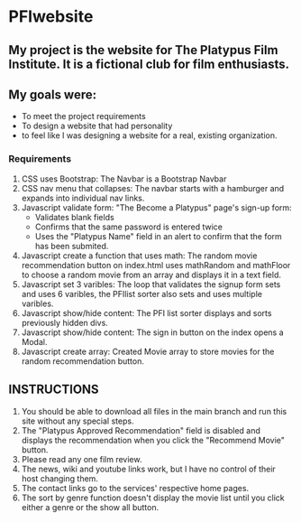 # PFIwebsite
## My project is the website for The Platypus Film Institute. It is a fictional club for film enthusiasts. 
## My goals were: 
- To meet the project requirements  
- To design a website that had personality 
- to feel like I was designing a website for a real, existing organization. 

### Requirements
1. CSS uses Bootstrap: The Navbar is a Bootstrap Navbar 
2. CSS nav menu that collapses: The navbar starts with a hamburger and expands into individual nav links. 
3. Javascript validate form: "The Become a Platypus" page's sign-up form: 
    - Validates blank fields 
    - Confirms that the same password is entered twice 
    - Uses the "Platypus Name" field in an alert to confirm that the form has been submited.
4. Javascript create a function that uses math: The random movie recommendation button on index.html uses mathRandom and mathFloor to choose a random movie from an array and displays it in a text field.
5. Javascript set 3 varibles: The loop that validates the signup form sets and uses 6 varibles, the PFIlist sorter also sets and uses multiple varibles.
6. Javascript show/hide content: The PFI list sorter displays and sorts previously hidden divs.
7. Javascript show/hide content: The sign in button on the index opens a Modal.
8. Javascript create array: Created Movie array to store movies for the random recommendation button.
   
## INSTRUCTIONS
1. You should be able to download all files in the main branch and run this site without any special steps.
2. The "Platypus Approved Recommendation" field is disabled and displays the recommendation when you click the "Recommend Movie" button.
3. Please read any one film review.
4. The news, wiki and youtube links work, but I have no control of their host changing them.
5. The contact links go to the services' respective home pages.
6. The sort by genre function doesn't display the movie list until you click either a genre or the show all button. 
